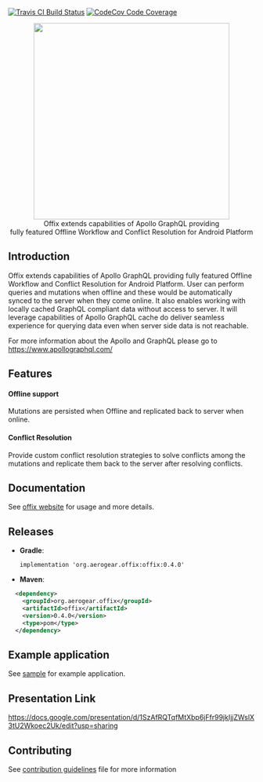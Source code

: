 [![Travis CI Build Status](https://travis-ci.org/reaganiwadha/offix-android.svg?branch=master)](https://travis-ci.com/reaganiwadha/offix-android)
[![CodeCov Code Coverage](https://codecov.io/gh/reaganiwadha/offix-android/branch/master/graph/badge.svg)](https://travis-ci.com/reaganiwadha/offix-android)


<p align="center">
  <img width="400" src="https://github.com/aerogear/offix/raw/master/resources/logo.png">
  <br/>
  Offix extends capabilities of Apollo GraphQL providing</br>
  fully featured Offline Workflow and Conflict Resolution for Android Platform
</p>


## Introduction

Offix extends capabilities of Apollo GraphQL providing fully featured Offline Workflow and Conflict Resolution for Android Platform. User can perform queries and mutations when offline and these would be automatically synced to the server when they come online. It also enables working with locally cached GraphQL compliant data without access to server. It will leverage capabilities of Apollo GraphQL cache do deliver seamless experience for querying data even when server side data is not reachable.

For more information about the Apollo and GraphQL please go to https://www.apollographql.com/
## Features 

#### Offline support
Mutations are persisted when Offline
and replicated back to server when online.

#### Conflict Resolution
Provide custom conflict resolution strategies to solve conflicts among the mutations and replicate them back to the server after resolving conflicts.

## Documentation

See [offix website](https://android.offix.dev) for usage and more details.

## Releases

- **Gradle**:<br/>

  `implementation 'org.aerogear.offix:offix:0.4.0'`
  
- **Maven**:<br/> 

```xml
  <dependency>
	<groupId>org.aerogear.offix</groupId>
	<artifactId>offix</artifactId>
	<version>0.4.0</version>
	<type>pom</type>
  </dependency>
```





## Example application

See [sample](https://github.com/aerogear/offix-android/tree/master/sample) for example application.<br/>

## Presentation Link

https://docs.google.com/presentation/d/1SzAfRQTqfMtXbp6jFfr99jkIjjZWslX3tU2Wkoec2Uk/edit?usp=sharing

## Contributing 

See [contribution guidelines](./CONTRIBUTING.md) file for more information

